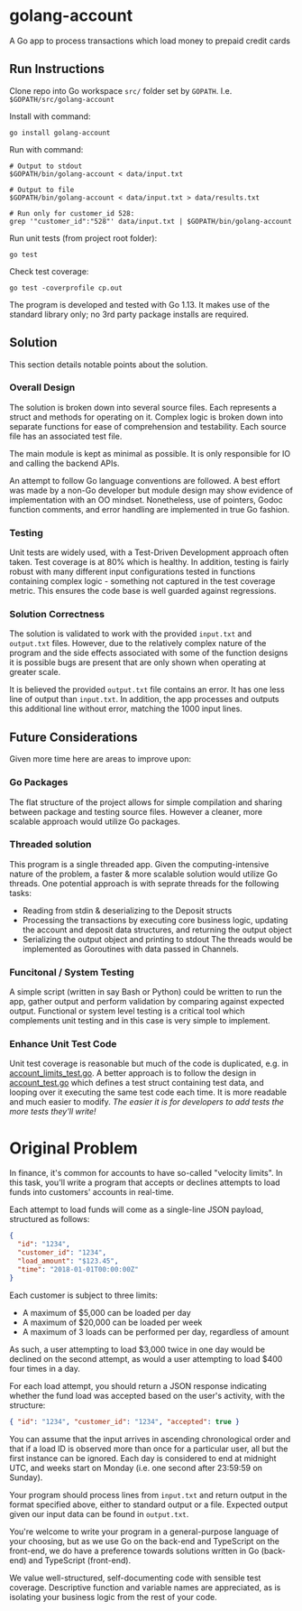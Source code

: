 # golang-account
A Go app to process transactions which load money to prepaid credit cards

## Run Instructions
Clone repo into Go workspace `src/` folder set by `GOPATH`.  I.e. `$GOPATH/src/golang-account`

Install with command:
```
go install golang-account
```

Run with command:
```
# Output to stdout
$GOPATH/bin/golang-account < data/input.txt

# Output to file
$GOPATH/bin/golang-account < data/input.txt > data/results.txt

# Run only for customer_id 528:
grep '"customer_id":"528"' data/input.txt | $GOPATH/bin/golang-account
```

Run unit tests (from project root folder):
```
go test
```

Check test coverage:
```
go test -coverprofile cp.out
```

The program is developed and tested with Go 1.13.  It makes use of the standard library only; no 3rd party package installs are required.

## Solution
This section details notable points about the solution.

### Overall Design
The solution is broken down into several source files.  Each represents a struct and methods for operating on it.  Complex logic is broken down into separate functions for ease of comprehension and testability.  Each source file has an associated test file.

The main module is kept as minimal as possible.  It is only responsible for IO and calling the backend APIs.

An attempt to follow Go language conventions are followed.  A best effort was made by a non-Go developer but module design may show evidence of implementation with an OO mindset.  Nonetheless, use of pointers, Godoc function comments, and error handling are implemented in true Go fashion.

### Testing
Unit tests are widely used, with a Test-Driven Development approach often taken.  Test coverage is at 80% which is healthy.  In addition, testing is fairly robust with many different input configurations tested in functions containing complex logic - something not captured in the test coverage metric.  This ensures the code base is well guarded against regressions.

### Solution Correctness
The solution is validated to work with the provided `input.txt` and `output.txt` files.  However, due to the relatively complex nature of the program and the side effects associated with some of the function designs it is possible bugs are present that are only shown when operating at greater scale.

It is believed the provided `output.txt` file contains an error.  It has one less line of output than `input.txt`.  In addition, the app processes and outputs this additional line without error, matching the 1000 input lines.

## Future Considerations
Given more time here are areas to improve upon:

### Go Packages
The flat structure of the project allows for simple compilation and sharing between package and testing source files.  However a cleaner, more scalable approach would utilize Go packages.

### Threaded solution
This program is a single threaded app.  Given the computing-intensive nature of the problem, a faster & more scalable solution would utilize Go threads.  One potential approach is with seprate threads for the following tasks:
* Reading from stdin & deserializing to the Deposit structs
* Processing the transactions by executing core business logic, updating the account and deposit data structures, and returning the output object
* Serializing the output object and printing to stdout
The threads would be implemented as Goroutines with data passed in Channels.

### Funcitonal / System Testing
A simple script (written in say Bash or Python) could be written to run the app, gather output and perform validation by comparing against expected output.  Functional or system level testing is a critical tool which complements unit testing and in this case is very simple to implement.

### Enhance Unit Test Code
Unit test coverage is reasonable but much of the code is duplicated, e.g. in [account_limits_test.go](account_limits_test.go#L25).  A better approach is to follow the design in [account_test.go](account_test.go#L7) which defines a test struct containing test data, and looping over it executing the same test code each time.  It is more readable and much easier to modify.  _The easier it is for developers to add tests the more tests they'll write!_

# Original Problem
In finance, it's common for accounts to have so-called "velocity limits". In this task, you'll write a program that accepts or declines attempts to load funds into customers' accounts in real-time.

Each attempt to load funds will come as a single-line JSON payload, structured as follows:

```json
{
  "id": "1234",
  "customer_id": "1234",
  "load_amount": "$123.45",
  "time": "2018-01-01T00:00:00Z"
}
```

Each customer is subject to three limits:

- A maximum of $5,000 can be loaded per day
- A maximum of $20,000 can be loaded per week
- A maximum of 3 loads can be performed per day, regardless of amount

As such, a user attempting to load $3,000 twice in one day would be declined on the second attempt, as would a user attempting to load $400 four times in a day.

For each load attempt, you should return a JSON response indicating whether the fund load was accepted based on the user's activity, with the structure:

```json
{ "id": "1234", "customer_id": "1234", "accepted": true }
```

You can assume that the input arrives in ascending chronological order and that if a load ID is observed more than once for a particular user, all but the first instance can be ignored. Each day is considered to end at midnight UTC, and weeks start on Monday (i.e. one second after 23:59:59 on Sunday).

Your program should process lines from `input.txt` and return output in the format specified above, either to standard output or a file. Expected output given our input data can be found in `output.txt`.

You're welcome to write your program in a general-purpose language of your choosing, but as we use Go on the back-end and TypeScript on the front-end, we do have a preference towards solutions written in Go (back-end) and TypeScript (front-end).

We value well-structured, self-documenting code with sensible test coverage. Descriptive function and variable names are appreciated, as is isolating your business logic from the rest of your code.

